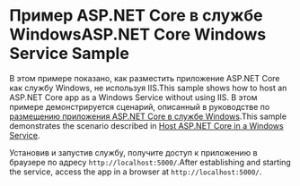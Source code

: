 # <a name="aspnet-core-windows-service-sample"></a><span data-ttu-id="11cb3-101">Пример ASP.NET Core в службе Windows</span><span class="sxs-lookup"><span data-stu-id="11cb3-101">ASP.NET Core Windows Service Sample</span></span>

<span data-ttu-id="11cb3-102">В этом примере показано, как разместить приложение ASP.NET Core как службу Windows, не используя IIS.</span><span class="sxs-lookup"><span data-stu-id="11cb3-102">This sample shows how to host an ASP.NET Core app as a Windows Service without using IIS.</span></span> <span data-ttu-id="11cb3-103">В этом примере демонстрируется сценарий, описанный в руководстве по [размещению приложения ASP.NET Core в службе Windows](https://docs.microsoft.com/aspnet/core/host-and-deploy/windows-service).</span><span class="sxs-lookup"><span data-stu-id="11cb3-103">This sample demonstrates the scenario described in [Host ASP.NET Core in a Windows Service](https://docs.microsoft.com/aspnet/core/host-and-deploy/windows-service).</span></span>

<span data-ttu-id="11cb3-104">Установив и запустив службу, получите доступ к приложению в браузере по адресу `http://localhost:5000/`.</span><span class="sxs-lookup"><span data-stu-id="11cb3-104">After establishing and starting the service, access the app in a browser at `http://localhost:5000/`.</span></span>
